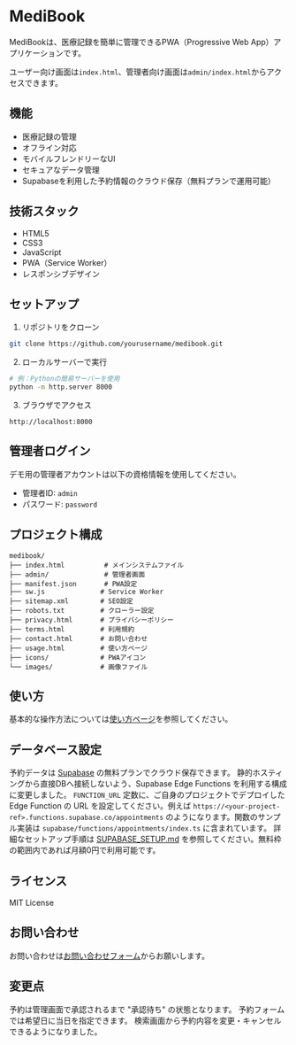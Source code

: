 # MediBook

MediBookは、医療記録を簡単に管理できるPWA（Progressive Web App）アプリケーションです。

ユーザー向け画面は`index.html`、管理者向け画面は`admin/index.html`からアクセスできます。

## 機能

- 医療記録の管理
- オフライン対応
- モバイルフレンドリーなUI
- セキュアなデータ管理
- Supabaseを利用した予約情報のクラウド保存（無料プランで運用可能）

## 技術スタック

- HTML5
- CSS3
- JavaScript
- PWA（Service Worker）
- レスポンシブデザイン

## セットアップ

1. リポジトリをクローン
```bash
git clone https://github.com/yourusername/medibook.git
```

2. ローカルサーバーで実行
```bash
# 例：Pythonの簡易サーバーを使用
python -m http.server 8000
```

3. ブラウザでアクセス
```
http://localhost:8000
```

## 管理者ログイン

デモ用の管理者アカウントは以下の資格情報を使用してください。

- 管理者ID: `admin`
- パスワード: `password`

## プロジェクト構成

```
medibook/
├── index.html          # メインシステムファイル
├── admin/              # 管理者画面
├── manifest.json       # PWA設定
├── sw.js              # Service Worker
├── sitemap.xml        # SEO設定
├── robots.txt         # クローラー設定
├── privacy.html       # プライバシーポリシー
├── terms.html         # 利用規約
├── contact.html       # お問い合わせ
├── usage.html         # 使い方ページ
├── icons/             # PWAアイコン
└── images/            # 画像ファイル
```

## 使い方

基本的な操作方法については[使い方ページ](usage.html)を参照してください。

## データベース設定

予約データは [Supabase](https://supabase.com/) の無料プランでクラウド保存できます。
静的ホスティングから直接DBへ接続しないよう、Supabase Edge Functions を利用する構成に変更しました。
`FUNCTION_URL` 定数に、ご自身のプロジェクトでデプロイした Edge Function の URL を設定してください。例えば `https://<your-project-ref>.functions.supabase.co/appointments` のようになります。関数のサンプル実装は `supabase/functions/appointments/index.ts` に含まれています。
詳細なセットアップ手順は [SUPABASE_SETUP.md](SUPABASE_SETUP.md) を参照してください。無料枠の範囲内であれば月額0円で利用可能です。

## ライセンス

MIT License

## お問い合わせ

お問い合わせは[お問い合わせフォーム](contact.html)からお願いします。

## 変更点

予約は管理画面で承認されるまで "承認待ち" の状態となります。
予約フォームでは希望日に当日を指定できます。
検索画面から予約内容を変更・キャンセルできるようになりました。
